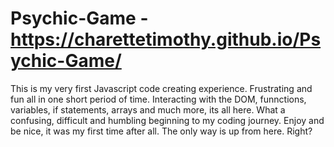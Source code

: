 # Psychic-Game - https://charettetimothy.github.io/Psychic-Game/
This is my very first Javascript code creating experience. Frustrating and fun all in one short period of time. Interacting with the DOM, funnctions, variables, if statements, arrays and much more, its all here. What a confusing, difficult and humbling beginning to my coding journey. Enjoy and be nice, it was my first time after all. The only way is up from here. Right?
